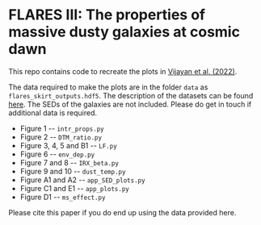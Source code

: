 # FLARES III: The properties of massive dusty galaxies at cosmic dawn

This repo contains code to recreate the plots in [Vijayan et al. (2022)](https://ui.adsabs.harvard.edu/abs/2022MNRAS.tmp..355V/abstract).

The data required to make the plots are in the folder ```data``` as ```flares_skirt_outputs.hdf5```. The description of the datasets can be found [here](https://docs.google.com/document/d/1YCIwxBv2NlgQq5aS0F_3VTJKeaDUUurfH0wTF71TaeE/edit?usp=sharing). The SEDs of the galaxies are not included. Please do get in touch if additional data is required.

* Figure 1 -- ```intr_props.py```
* Figure 2 -- ```DTM_ratio.py```
* Figure 3, 4, 5 and B1 -- ```LF.py```
* Figure 6 -- ```env_dep.py```
* Figure 7 and 8 -- ```IRX_beta.py```
* Figure 9 and 10 -- ```dust_temp.py```
* Figure A1 and A2 -- ```app_SED_plots.py```
* Figure C1 and E1 -- ```app_plots.py```
* Figure D1 -- ```ms_effect.py```  

Please cite this paper if you do end up using the data provided here. 
